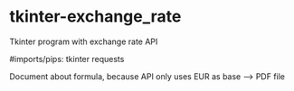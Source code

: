 # tkinter-exchange_rate
Tkinter program with exchange rate API

#imports/pips:
tkinter
requests

Document about formula, because API only uses EUR as base --> PDF file
